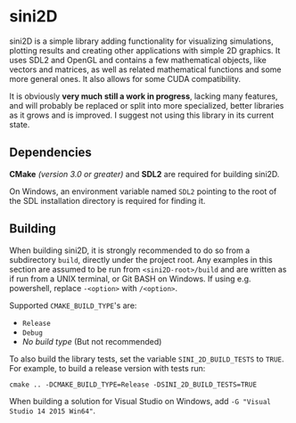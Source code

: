 # sini2D

sini2D is a simple library adding functionality for visualizing simulations, plotting results and creating other applications with simple 2D graphics. It uses SDL2 and OpenGL and contains a few mathematical objects, like vectors and matrices, as well as related mathematical functions and some more general ones. It also allows for some CUDA compatibility.

It is obviously __very much still a work in progress__, lacking many features, and will probably be replaced or split into more specialized, better libraries as it grows and is improved. I suggest not using this library in its current state.


## Dependencies

__CMake__ _(version 3.0 or greater)_ and __SDL2__ are required for building sini2D.

On Windows, an environment variable named `SDL2` pointing to the root of the SDL installation directory is required for finding it.


## Building

When building sini2D, it is strongly recommended to do so from a subdirectory `build`, directly under the project root. Any examples in this section are assumed to be run from `<sini2D-root>/build` and are written as if run from a UNIX terminal, or Git BASH on Windows. If using e.g. powershell, replace `-<option>` with `/<option>`.

Supported `CMAKE_BUILD_TYPE`'s are:

- `Release`
- `Debug`
- _No build type_ (But not recommended)

To also build the library tests, set the variable `SINI_2D_BUILD_TESTS` to `TRUE`. For example, to build a release version with tests run:

	cmake .. -DCMAKE_BUILD_TYPE=Release -DSINI_2D_BUILD_TESTS=TRUE

When building a solution for Visual Studio on Windows, add `-G "Visual Studio 14 2015 Win64"`.
